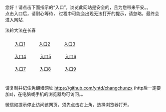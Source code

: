 您好！请点击下面指示的“入口”，浏览此网站是安全的，且为您带来平安。。 <br/>
点击入口后，请耐心等待， 过程中可能会出现无法打开的提示，请忽略，最终会进入网站. </br>

法轮大法在长春<br/>
<div style="padding:10px"><a style="margin:20px" target="_blank" href="https://d2mj4v64hzpwlr.cloudfront.net/2Qpsp?ryvucngv" id="ccLink1" rel="nofollow">入口1</a> <a target="_blank" style="margin:20px" href="https://d1eyhkaol71tw9.cloudfront.net/2Qpsp?unncatv" id="ccLink2" rel="nofollow">入口2</a> <a style="margin:20px" target="_blank" href="https://d6zl48k1e91p9.cloudfront.net/2Qpsp?vfjrymor" id="ccLink3" rel="nofollow">入口3</a></div>

<div style="padding:10px" ><a style="margin:20px" target="_blank" href="https://d2mj4v64hzpwlr.cloudfront.net/2Qpsp?ryvucngv" id="ccLink4" rel="nofollow">入口4</a> <a style="margin:20px" href="https://d1eyhkaol71tw9.cloudfront.net/2Qpsp?unncatv" target="_blank" id="ccLink5" rel="nofollow">入口5</a> <a style="margin:20px" href="https://d6zl48k1e91p9.cloudfront.net/2Qpsp?vfjrymor" target="_blank" id="ccLink6" rel="nofollow">入口6</a></div>

<div style="padding:10px"><a style="margin:20px" target="_blank" href="https://d2mj4v64hzpwlr.cloudfront.net/2Qpsp?ryvucngv" id="ccLink7" rel="nofollow">入口7</a> <a style="margin:20px" href="https://d1eyhkaol71tw9.cloudfront.net/2Qpsp?unncatv" target="_blank" id="ccLink8" rel="nofollow">入口8</a> <a style="margin:20px" target="_blank" href="https://d6zl48k1e91p9.cloudfront.net/2Qpsp?vfjrymor" id="ccLink9" rel="nofollow">入口9</a></div>

<br/>



请复制并记住免翻墙网址 https://github.com/yntd/changchunzx (http后一定要加s)，在电脑或手机的浏览器均可访问。。<br/>

微信如提示停止访问该网页，须先点击右上角，选择浏览器打开。
